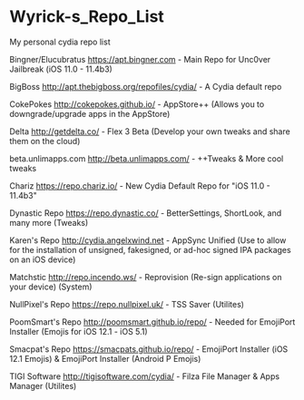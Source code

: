 # Wyrick-s_Repo_List
My personal cydia repo list


Bingner/Elucubratus
https://apt.bingner.com - Main Repo for Unc0ver Jailbreak (iOS 11.0 - 11.4b3)

BigBoss
http://apt.thebigboss.org/repofiles/cydia/ - A Cydia default repo

CokePokes
http://cokepokes.github.io/ - AppStore++ (Allows you to downgrade/upgrade apps in the AppStore)

Delta
http://getdelta.co/ - Flex 3 Beta (Develop your own tweaks and share them on the cloud)

beta.unlimapps.com
http://beta.unlimapps.com/ - ++Tweaks & More cool tweaks

Chariz
https://repo.chariz.io/ - New Cydia Default Repo for "iOS 11.0 - 11.4b3"

Dynastic Repo
https://repo.dynastic.co/ - BetterSettings, ShortLook, and many more (Tweaks)

Karen's Repo
http://cydia.angelxwind.net - AppSync Unified (Use to allow for the installation of unsigned, fakesigned, or ad-hoc signed IPA packages on an iOS device)

Matchstic
http://repo.incendo.ws/ - Reprovision (Re-sign applications on your device) (System) 

NullPixel's Repo
https://repo.nullpixel.uk/ - TSS Saver (Utilites)

PoomSmart's Repo
http://poomsmart.github.io/repo/ - Needed for EmojiPort Installer (Emojis for iOS 12.1 - iOS 5.1) 

Smacpat's Repo
https://smacpats.github.io/repo/ - EmojiPort Installer (iOS 12.1 Emojis) & EmojiPort Installer (Android P Emojis)

TIGI Software
http://tigisoftware.com/cydia/    - Filza File Manager & Apps Manager (Utilites)

